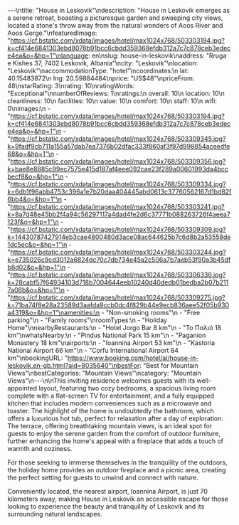 ---\ntitle: "House in Leskovik"\ndescription: "House in Leskovik emerges as a serene retreat, boasting a picturesque garden and sweeping city views, located a stone's throw away from the natural wonders of Aoos River and Aoos Gorge."\nfeaturedImage: "https://cf.bstatic.com/xdata/images/hotel/max1024x768/503303194.jpg?k=cf414e6841303ebd8078b91bcc6cbdd359368efdb312a7c7c878ceb3edece4ea&o=&hp=1"\nlanguage: en\nslug: house-in-leskovik\naddress: "Rruga e Kishes 37, 7402 Leskovik, Albania"\ncity: "Leskovik"\nlocation: "Leskovik"\naccommodationType: "hotel"\ncoordinates:\n  lat: 40.15483872\n  lng: 20.59884484\nprice: "US$48"\npriceFrom: 48\nstarRating: 3\nrating: 10\nratingWords: "Exceptional"\nnumberOfReviews: 1\nratings:\n  overall: 10\n  location: 10\n  cleanliness: 10\n  facilities: 10\n  value: 10\n  comfort: 10\n  staff: 10\n  wifi: 0\nimages:\n  - "https://cf.bstatic.com/xdata/images/hotel/max1024x768/503303194.jpg?k=cf414e6841303ebd8078b91bcc6cbdd359368efdb312a7c7c878ceb3edece4ea&o=&hp=1"\n  - "https://cf.bstatic.com/xdata/images/hotel/max1024x768/503309345.jpg?k=9fadf9cb711a155a57dab7ea7376b02dfac333f860af3f97d998854aceedfe68&o=&hp=1"\n  - "https://cf.bstatic.com/xdata/images/hotel/max1024x768/503309356.jpg?k=bae8e8885c99ec7575e415d187af4eee092cae23f289a00601993da4bccbecf8&o=&hp=1"\n  - "https://cf.bstatic.com/xdata/images/hotel/max1024x768/503309334.jpg?k=6db1f96abb4753c396a1e7b20daa404445abd0613c37760562167d1bd82f6bb4&o=&hp=1"\n  - "https://cf.bstatic.com/xdata/images/hotel/max1024x768/503303241.jpg?k=8a7d48e45bb2f4a94c56297117a4dad4fe2d6c37771b088263726f4aeea7123f&o=&hp=1"\n  - "https://cf.bstatic.com/xdata/images/hotel/max1024x768/503309309.jpg?k=14430787427914eb3cae4800480d3ace08ac644625b7c6d8b2a53558de1dc5ec&o=&hp=1"\n  - "https://cf.bstatic.com/xdata/images/hotel/max1024x768/503303244.jpg?k=e735026c9cd3012a6824dc70c7db734e45a2c506a7b7aeb53f90a3b45dfb8d02&o=&hp=1"\n  - "https://cf.bstatic.com/xdata/images/hotel/max1024x768/503306336.jpg?k=28cabf57f64934103d718b7004644eeb10240d40dedb01bedba2b07b2117a08b&o=&hp=1"\n  - "https://cf.bstatic.com/xdata/images/hotel/max1024x768/503309275.jpg?k=71ba74f8e28a23589d3aafda9ccb0dc4f829b44e9ecb836aee52f05b930a4319&o=&hp=1"\namenities:\n  - "Non-smoking rooms"\n  - "Free parking"\n  - "Family rooms"\nroomTypes:\n  - "Holiday Home"\nnearbyRestaurants:\n  - "Hotel Jorgo Bar 8 km"\n  - "Το Παλιό 18 km"\nwhatsNearby:\n  - "Pindus National Park 15 km"\n  - "Paganion Monastery 18 km"\nairports:\n  - "Ioannina Airport 53 km"\n  - "Kastoria National Airport 66 km"\n  - "Corfu International Airport 84 km"\nbookingURL: "https://www.booking.com/hotel/al/house-in-leskovik.en-gb.html?aid=8035640"\nbestFor: "Best for Mountain Views"\nbestCategories: "Mountain Views"\ncategory: "Mountain Views"\n---\n\nThis inviting residence welcomes guests with its well-appointed layout, featuring two cozy bedrooms, a spacious living room complete with a flat-screen TV for entertainment, and a fully equipped kitchen that includes modern conveniences such as a microwave and toaster. The highlight of the home is undoubtedly the bathroom, which offers a luxurious hot tub, perfect for relaxation after a day of exploration. The terrace, offering breathtaking mountain views, is an ideal spot for guests to enjoy the serene garden from the comfort of outdoor furniture, further enhancing the home's appeal with a fireplace that adds a touch of warmth and coziness.

For those seeking to immerse themselves in the tranquility of the outdoors, the holiday home provides an outdoor fireplace and a picnic area, creating the perfect setting for guests to unwind and connect with nature.

Conveniently located, the nearest airport, Ioannina Airport, is just 70 kilometers away, making House in Leskovik an accessible escape for those looking to experience the beauty and tranquility of Leskovik and its surrounding natural landscapes.